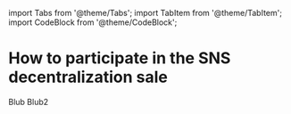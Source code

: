 import Tabs from '@theme/Tabs';
import TabItem from '@theme/TabItem';
import CodeBlock from '@theme/CodeBlock';

# How to participate in the SNS decentralization sale
<!--TODO-content: -->
<Tabs>
  <TabItem value="FE" label='SNS Frontend'>
Blub
  </TabItem>
  <TabItem value="quill" label='SNS quill'>
Blub2
  </TabItem>
</Tabs>